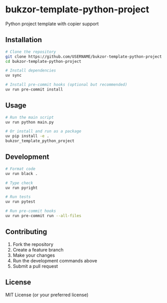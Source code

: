 # bukzor-template-python-project

Python project template with copier support

## Installation

```bash
# Clone the repository
git clone https://github.com/USERNAME/bukzor-template-python-project
cd bukzor-template-python-project

# Install dependencies
uv sync

# Install pre-commit hooks (optional but recommended)
uv run pre-commit install
```

## Usage

```bash
# Run the main script
uv run python main.py

# Or install and run as a package
uv pip install -e .
bukzor_template_python_project
```

## Development

```bash
# Format code
uv run black .

# Type check
uv run pyright

# Run tests
uv run pytest

# Run pre-commit hooks
uv run pre-commit run --all-files
```

## Contributing

1. Fork the repository
2. Create a feature branch
3. Make your changes
4. Run the development commands above
5. Submit a pull request

## License

MIT License (or your preferred license)
